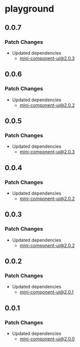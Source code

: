 # playground

## 0.0.7

### Patch Changes

- Updated dependencies
  - mini-component-ui@2.0.3

## 0.0.6

### Patch Changes

- Updated dependencies
  - mini-component-ui@2.0.2

## 0.0.5

### Patch Changes

- Updated dependencies
  - mini-component-ui@2.0.3

## 0.0.4

### Patch Changes

- Updated dependencies
  - mini-component-ui@2.0.2

## 0.0.3

### Patch Changes

- Updated dependencies
  - mini-component-ui@2.0.2

## 0.0.2

### Patch Changes

- Updated dependencies
  - mini-component-ui@2.0.1

## 0.0.1

### Patch Changes

- Updated dependencies
  - mini-component-ui@2.0.0
